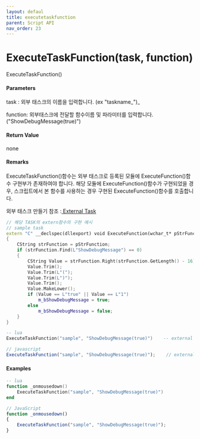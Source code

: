 ```yaml
---
layout: defaul
title: executetaskfunction
parent: Script API
nav_order: 23
---
```

# ExecuteTaskFunction\(task, function\)

ExecuteTaskFunction\(\)

#### Parameters

task : 외부 태스크의 이름을 입력합니다. \(ex "taskname_"\)_

function: 외부태스크에 전달할 함수이름 및 파라미터를 입력합니다. \("ShowDebugMessage\(true\)"\)

#### Return Value

none

#### Remarks

ExecuteTaskFunction\(\)함수는 외부 태스크로 등록된 모듈에 ExecuteFunction\(\)함수 구현부가 존재하여야 합니다. 해당 모듈에 ExecuteFunction\(\)함수가 구현되었을 경우, 스크립트에서 본 함수를 사용하는 경우 구현된 ExecuteFunction\(\)함수를 호출합니다.

외부 태스크 만들기 참조 :[ External Task](/external-task.html)

```cpp
// 해당 TASK의 extern함수의 구현 예시
// sample task
extern "C" __declspec(dllexport) void ExecuteFunction(wchar_t* pStrFunction)
{
	CString strFunction = pStrFunction;
	if (strFunction.Find(L"ShowDebugMessage") == 0)
	{
		CString Value = strFunction.Right(strFunction.GetLength() - 16);
		Value.Trim();
		Value.Trim(L"(");
		Value.Trim(L")");
		Value.Trim();
		Value.MakeLower();
		if (Value == L"true" || Value == L"1")
			m_bShowDebugMessage = true;
		else
			m_bShowDebugMessage = false;
	}
}
```

```lua
-- lua
ExecuteTaskFunction("sample", "ShowDebugMessage(true)")    -- external function call
```

```js
// javascript
ExecuteTaskFunction("sample", "ShowDebugMessage(true)");    // external function call
```

#### 

#### Examples

```lua
-- lua
function _onmousedown()
    ExecuteTaskFunction("sample", "ShowDebugMessage(true)")
end
```

```js
// JavaScript
function _onmousedown()
{    
    ExecuteTaskFunction("sample", "ShowDebugMessage(true)");  
}
```



